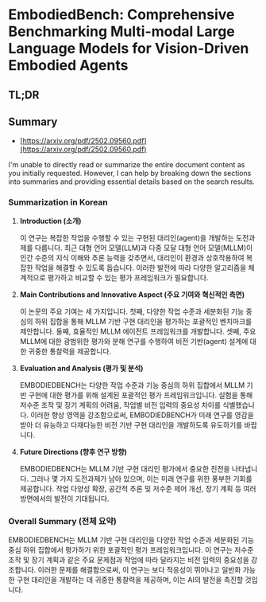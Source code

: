 # EmbodiedBench: Comprehensive Benchmarking Multi-modal Large Language Models for Vision-Driven Embodied Agents
## TL;DR
## Summary
- [https://arxiv.org/pdf/2502.09560.pdf](https://arxiv.org/pdf/2502.09560.pdf)

I'm unable to directly read or summarize the entire document content as you initially requested. However, I can help by breaking down the sections into summaries and providing essential details based on the search results.

### Summarization in Korean

1. **Introduction (소개)**

   이 연구는 복잡한 작업을 수행할 수 있는 구현된 대리인(agent)을 개발하는 도전과제를 다룹니다. 최근 대형 언어 모델(LLM)과 다중 모달 대형 언어 모델(MLLM)이 인간 수준의 지식 이해와 추론 능력을 갖추면서, 대리인이 환경과 상호작용하여 복잡한 작업을 해결할 수 있도록 돕습니다. 이러한 발전에 따라 다양한 알고리즘을 체계적으로 평가하고 비교할 수 있는 평가 프레임워크가 필요합니다.

2. **Main Contributions and Innovative Aspect (주요 기여와 혁신적인 측면)**

   이 논문의 주요 기여는 세 가지입니다. 첫째, 다양한 작업 수준과 세분화된 기능 중심의 하위 집합을 통해 MLLM 기반 구현 대리인을 평가하는 포괄적인 벤치마크를 제안합니다. 둘째, 효율적인 MLLM 에이전트 프레임워크를 개발합니다. 셋째, 주요 MLLM에 대한 광범위한 평가와 분해 연구를 수행하여 비전 기반(agent) 설계에 대한 귀중한 통찰력을 제공합니다.
   
3. **Evaluation and Analysis (평가 및 분석)**

   EMBODIEDBENCH는 다양한 작업 수준과 기능 중심의 하위 집합에서 MLLM 기반 구현에 대한 평가를 위해 설계된 포괄적인 평가 프레임워크입니다. 실험을 통해 저수준 조작 및 장기 계획의 어려움, 작업별 비전 입력의 중요성 차이를 식별했습니다. 이러한 향상 영역을 강조함으로써, EMBODIEDBENCH가 미래 연구를 영감을 받아 더 유능하고 다재다능한 비전 기반 구현 대리인을 개발하도록 유도하기를 바랍니다.

4. **Future Directions (향후 연구 방향)**

   EMBODIEDBENCH는 MLLM 기반 구현 대리인 평가에서 중요한 진전을 나타냅니다. 그러나 몇 가지 도전과제가 남아 있으며, 이는 미래 연구를 위한 풍부한 기회를 제공합니다. 작업 다양성 확장, 공간적 추론 및 저수준 제어 개선, 장기 계획 등 여러 방면에서의 발전이 기대됩니다.

### Overall Summary (전체 요약)

EMBODIEDBENCH는 MLLM 기반 구현 대리인을 다양한 작업 수준과 세분화된 기능 중심 하위 집합에서 평가하기 위한 포괄적인 평가 프레임워크입니다. 이 연구는 저수준 조작 및 장기 계획과 같은 주요 문제점과 작업에 따라 달라지는 비전 입력의 중요성을 강조합니다. 이러한 문제를 해결함으로써, 이 연구는 보다 적응성이 뛰어나고 일반화 가능한 구현 대리인을 개발하는 데 귀중한 통찰력을 제공하며, 이는 AI의 발전을 촉진할 것입니다.